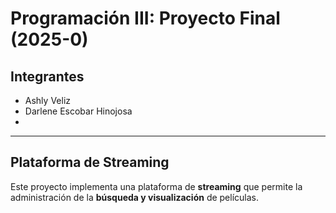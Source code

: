 # Programación III: Proyecto Final (2025-0)

## Integrantes
* Ashly Veliz
* Darlene Escobar Hinojosa
* 
---
## Plataforma de Streaming
Este proyecto implementa una plataforma de **streaming** que permite la administración de la **búsqueda y visualización** de películas.
